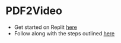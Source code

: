 # PDF2Video


- Get started on Replit [here](https://replit.com/@faizan15/PDF2Video)
- Follow along with the steps outlined [here](https://docs.google.com/document/d/1bK6l1Tec8MWqcOO8Qxh4xNStU3IQQyUVtbKlEbjEx6I/edit?tab=t.0)
